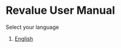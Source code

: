 <!---
WORK IN PROGRESS
-->
# Revalue User Manual

Select your language

1. [English]({{docs_base_url}}/user/manual/en)
<!-- 1. [Deutsch]({{docs_base_url}}/user/manual/de)
1. [Español]({{docs_base_url}}/user/manual/es) -->
